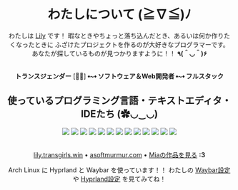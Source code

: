 <h1 align="center">わたしについて (≧∇≦)ﾉ</h1>
<div align="center">
  わたしは <a href="https://lily.transgirls.win">Lily</a> です！  
  暇なときやちょっと落ち込んだとき、あるいは何か作りたくなったときに  
  ふざけたプロジェクトを作るのが大好きなプログラマーです。  
  あなたが探しているものが見つかりますように！！ <b>٩(＾◡＾)۶</b>
</div><br>
<p align="center"><b>トランスジェンダー</b> [🏳️‍⚧️] <b>⬩~⬩ ソフトウェア＆Web開発者 ⬩~⬩ フルスタック</b></p>
<div align="center">
  <h2>使っているプログラミング言語・テキストエディタ・IDEたち (✿◡‿◡)</h2>
  <!-- https://github.com/Ileriayo/markdown-badges -->
  <!-- 言語 -->
  <img src="https://img.shields.io/badge/javascript-%23323330.svg?style=for-the-badge&logo=javascript&logoColor=%23F7DF1E" />
  <img src="https://img.shields.io/badge/python-3670A0?style=for-the-badge&logo=python&logoColor=ffdd54" />
  <img src="https://img.shields.io/badge/lua-%232C2D72.svg?style=for-the-badge&logo=lua&logoColor=white" />
  <img src="https://img.shields.io/badge/typescript-%23007ACC.svg?style=for-the-badge&logo=typescript&logoColor=white" />
  <img src="https://img.shields.io/badge/bash_script-%23121011.svg?style=for-the-badge&logo=gnu-bash&logoColor=white" />
  <img src="https://img.shields.io/badge/PowerShell-%235391FE.svg?style=for-the-badge&logo=powershell&logoColor=white" />
  <img src="https://img.shields.io/badge/html5-%23E34F26.svg?style=for-the-badge&logo=html5&logoColor=white" />
  <img src="https://img.shields.io/badge/css3-%231572B6.svg?style=for-the-badge&logo=css3&logoColor=white" />
  <!-- IDE / テキストエディタ -->
  <img src="https://img.shields.io/badge/Visual%20Studio%20Code-0078d7.svg?style=for-the-badge&logo=visual-studio-code&logoColor=white" />
  <img src="https://img.shields.io/badge/VIM-%2311AB00.svg?style=for-the-badge&logo=vim&logoColor=white" />
  <img src="https://img.shields.io/badge/NeoVim-%2357A143.svg?&style=for-the-badge&logo=neovim&logoColor=white" />
  <img src="https://img.shields.io/badge/IntelliJIDEA-000000.svg?style=for-the-badge&logo=intellij-idea&logoColor=white" />
  <img src="https://img.shields.io/badge/zedindustries-084CCF.svg?style=for-the-badge&logo=zedindustries&logoColor=white" />
</div><br>
<p align="center">
  <a href="https://lily.transgirls.win">lily.transgirls.win</a> • 
  <a href="https://asoftmurmur.com/">asoftmurmur.com</a> • 
  <a href="https://github.com/xNasuni">Miaの作品を見る</a> <b>:3</b>
</p>
<p align="center">
  Arch Linux に Hyprland と Waybar を使っています！！  
  わたしの <a href="https://github.com/transicle/Silly-Scripts/tree/main/Waybar">Waybar設定</a> や  
  <a href="https://github.com/transicle/Silly-Scripts/tree/main/Hyprland">Hyprland設定</a> を見てみてね！
</p>

